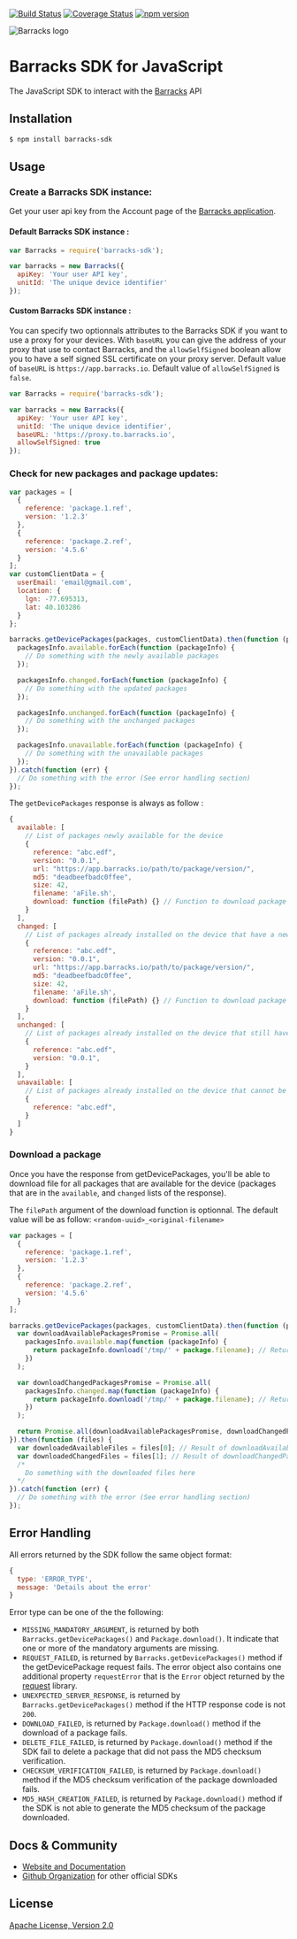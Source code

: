 [![Build Status](https://travis-ci.org/barracksiot/javascript-client.svg?branch=master)](https://travis-ci.org/barracksiot/javascript-client) [![Coverage Status](https://coveralls.io/repos/github/barracksiot/javascript-client/badge.svg?branch=master)](https://coveralls.io/github/barracksiot/javascript-client?branch=master) [![npm version](https://badge.fury.io/js/barracks-sdk.svg)](https://badge.fury.io/js/barracks-sdk)

![Barracks logo](https://barracks.io/wp-content/uploads/2016/09/barracks_logo_green.png)

# Barracks SDK for JavaScript
The JavaScript SDK to interact with the [Barracks](https://barracks.io/) API

## Installation

```bash
$ npm install barracks-sdk
```

## Usage

### Create a Barracks SDK instance:
Get your user api key from the Account page of the [Barracks application](https://app.barracks.io/account).

#### Default Barracks SDK instance :
```js
var Barracks = require('barracks-sdk');

var barracks = new Barracks({
  apiKey: 'Your user API key',
  unitId: 'The unique device identifier'
});
```

#### Custom Barracks SDK instance :
You can specify two optionnals attributes to the Barracks SDK if you want to use a proxy for your devices.
With ```baseURL``` you can give the address of your proxy that use to contact Barracks, and the ```allowSelfSigned``` boolean allow you to have a self signed SSL certificate on your proxy server.
Default value of ```baseURL``` is ```https://app.barracks.io```.
Default value of ```allowSelfSigned``` is ```false```.

```js
var Barracks = require('barracks-sdk');

var barracks = new Barracks({
  apiKey: 'Your user API key',
  unitId: 'The unique device identifier',
  baseURL: 'https://proxy.to.barracks.io',
  allowSelfSigned: true
});
```

### Check for new packages and package updates:
```js
var packages = [
  {
    reference: 'package.1.ref',
    version: '1.2.3'
  },
  {
    reference: 'package.2.ref',
    version: '4.5.6'
  }
];
var customClientData = {
  userEmail: 'email@gmail.com',
  location: {
    lgn: -77.695313,
    lat: 40.103286
  }
};

barracks.getDevicePackages(packages, customClientData).then(function (packagesInfo) {
  packagesInfo.available.forEach(function (packageInfo) {
    // Do something with the newly available packages
  });

  packagesInfo.changed.forEach(function (packageInfo) {
    // Do something with the updated packages
  });

  packagesInfo.unchanged.forEach(function (packageInfo) {
    // Do something with the unchanged packages
  });

  packagesInfo.unavailable.forEach(function (packageInfo) {
    // Do something with the unavailable packages
  });
}).catch(function (err) {
  // Do something with the error (See error handling section)
});
```

The ```getDevicePackages``` response is always as follow :

```js
{
  available: [
    // List of packages newly available for the device
    {
      reference: "abc.edf",
      version: "0.0.1",
      url: "https://app.barracks.io/path/to/package/version/",
      md5: "deadbeefbadc0ffee",
      size: 42,
      filename: 'aFile.sh',
      download: function (filePath) {} // Function to download package
    }
  ],
  changed: [
    // List of packages already installed on the device that have a new version
    {
      reference: "abc.edf",
      version: "0.0.1",
      url: "https://app.barracks.io/path/to/package/version/",
      md5: "deadbeefbadc0ffee",
      size: 42,
      filename: 'aFile.sh',
      download: function (filePath) {} // Function to download package
    }
  ],
  unchanged: [
    // List of packages already installed on the device that still have the same version
    {
      reference: "abc.edf",
      version: "0.0.1",
    }
  ],
  unavailable: [
    // List of packages already installed on the device that cannot be used by the device anymore
    {
      reference: "abc.edf",
    }
  ]
}
```

### Download a package

Once you have the response from getDevicePackages, you'll be able to download file for all packages that are available for the device (packages that are in the ```available```, and ```changed``` lists of the response).

The ```filePath``` argument of the download function is optionnal. The default value will be as follow:
```<random-uuid>_<original-filename>```

```js
var packages = [
  {
    reference: 'package.1.ref',
    version: '1.2.3'
  },
  {
    reference: 'package.2.ref',
    version: '4.5.6'
  }
];

barracks.getDevicePackages(packages, customClientData).then(function (packagesInfo) {
  var downloadAvailablePackagesPromise = Promise.all(
    packagesInfo.available.map(function (packageInfo) {
      return packageInfo.download('/tmp/' + package.filename); // Return a Promise
    })
  );

  var downloadChangedPackagesPromise = Promise.all(
    packagesInfo.changed.map(function (packageInfo) {
      return packageInfo.download('/tmp/' + package.filename); // Return a Promise
    })
  );

  return Promise.all(downloadAvailablePackagesPromise, downloadChangedPackagesPromise);
}).then(function (files) {
  var downloadedAvailableFiles = files[0]; // Result of downloadAvailablePackagesPromise
  var downloadedChangedFiles = files[1]; // Result of downloadChangedPackagesPromise
  /*
    Do something with the downloaded files here
  */
}).catch(function (err) {
  // Do something with the error (See error handling section)
});
```


## Error Handling

All errors returned by the SDK follow the same object format:
```js
{
  type: 'ERROR_TYPE',
  message: 'Details about the error'
}
```

Error type can be one of the the following:

* `MISSING_MANDATORY_ARGUMENT`, is returned by both `Barracks.getDevicePackages()` and `Package.download()`. It indicate that one or more of the mandatory arguments are missing.
* `REQUEST_FAILED`, is returned by `Barracks.getDevicePackages()` method if the getDevicePackage request fails. The error object also contains one additional property `requestError` that is the `Error` object returned by the [request](https://www.npmjs.com/package/request) library.
* `UNEXPECTED_SERVER_RESPONSE`, is returned by `Barracks.getDevicePackages()` method if the HTTP response code is not `200`.
* `DOWNLOAD_FAILED`, is returned by `Package.download()` method if the download of a package fails.
* `DELETE_FILE_FAILED`, is returned by `Package.download()` method if the SDK fail to delete a package that did not pass the MD5 checksum verification.
* `CHECKSUM_VERIFICATION_FAILED`, is returned by `Package.download()` method if the MD5 checksum verification of the package downloaded fails.
* `MD5_HASH_CREATION_FAILED`, is returned by `Package.download()` method if the SDK is not able to generate the MD5 checksum of the package downloaded.

## Docs & Community

* [Website and Documentation](https://barracks.io/)
* [Github Organization](https://github.com/barracksiot) for other official SDKs

## License

  [Apache License, Version 2.0](LICENSE)

